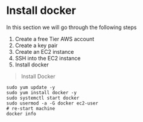 # Install docker

In this section we will go through the following steps
1. Create a free Tier AWS account
2. Create a key pair
3. Create an EC2 instance
4. SSH into the EC2 instance
5. Install docker

> Install Docker 
```shell
sudo yum update -y
sudo yum install docker -y
sudo systemctl start docker
sudo usermod -a -G docker ec2-user
# re-start machine
docker info
```
